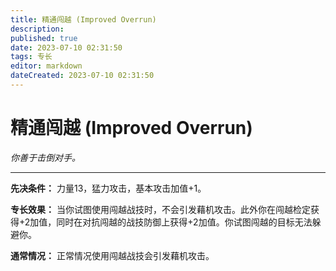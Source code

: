 ```yaml
---
title: 精通闯越 (Improved Overrun)
description: 
published: true
date: 2023-07-10 02:31:50
tags: 专长
editor: markdown
dateCreated: 2023-07-10 02:31:50
---
```


# 精通闯越 (Improved Overrun)

_你善于击倒对手。_

* * *

**先决条件：** 力量13，猛力攻击，基本攻击加值+1。

**专长效果：**
当你试图使用闯越战技时，不会引发藉机攻击。此外你在闯越检定获得+2加值，同时在对抗闯越的战技防御上获得+2加值。你试图闯越的目标无法躲避你。

**通常情况：** 正常情况使用闯越战技会引发藉机攻击。

